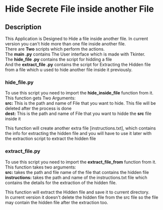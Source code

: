 # Hide Secrete File inside another File
## Description
This Application is Designed to Hide a file inside another file. In current version you can't hide more than one file inside another file.<br>
There are **Two** scripts which perform the actions.<br>
The **main .py** contains The User interface which is made with Tkinter. <br>
The **hide_file .py** contains the script for hidding a file<br>
And the **extract_file .py** contains the script for Extracting the Hidden file from a file which u used to hide another file inside it previously.<br>

### hide_file.py
To use this script you need to import the **hide_inside_file** function from it. This function gets Two Arguments:<br>
**src:** This is the path and name of File that you want to hide. This file will be deleted after the process is done<br> 
**dest:** This is the path and name of File that you want to hidde the **src** file inside it <br>

This function will create another extra file [instructions.txt], which contains the info for extracting the hidden file and you will have to  use it later with the extraction script to extract the hidden file

### extract_file.py
To use this script you need to import the **extract_file_from** function from it.<br>
This function takes two arguments:<br>
**src:** takes the path and file name of the file that contains the hidden file  <br>
**instructions:** takes the path and name of the instructions.txt file which contains the details for the extraction of the hidden file.<br>

This function will extract the Hidden file and save it to current directory. <br>
In current version it doesn't delete the hidden file from the src file so the file may contain the hidden file after the extraction too. 
